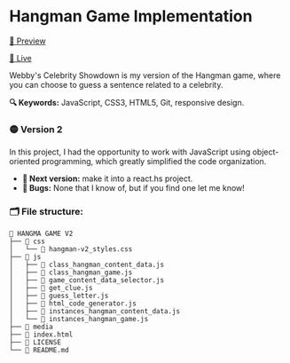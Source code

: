 # Hangman Game Implementation

[🎥 Preview](https://www.loom.com/share/d0d8d515ee0540e893be2f1d5930a310?sid=e1b3ae7a-85d2-4934-8096-c665463425ff)

[🚀 Live](https://judithsanchez.github.io/hangman-game-v2/)

Webby's Celebrity Showdown is my version of the Hangman game, where you can choose to guess a sentence related to a celebrity.

**🔍 Keywords:** JavaScript, CSS3, HTML5, Git, responsive design.

### 🟡 Version 2

In this project, I had the opportunity to work with JavaScript using object-oriented programming, which greatly simplified the code organization.

- **🌱 Next version:** make it into a react.hs project.
- **👾 Bugs:** None that I know of, but if you find one let me know!

### 🗂️ File structure:

    📗 HANGMA GAME V2
    ├── 📂 css
    │   └── 🎨 hangman-v2_styles.css
    ├── 📂 js
    │   ├── 💛 class_hangman_content_data.js
    │   ├── 💛 class_hangman_game.js
    │   ├── 💛 game_content_data_selector.js
    │   ├── 💛 get_clue.js
    │   ├── 💛 guess_letter.js
    │   ├── 💛 html_code_generator.js
    │   ├── 💛 instances_hangman_content_data.js
    │   └── 💛 instances_hangman_game.js
    ├── 📂 media
    ├── 📄 index.html
    ├── 🔑 LICENSE
    └── 📖 README.md
